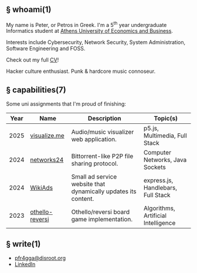 ## &sect; whoami(1)

My name is Peter, or Petros in Greek.  I'm a 5<sup>th</sup> year undergraduate Informatics student at [Athens University of Economics and Business](https://www.dept.aueb.gr/en/cs "Homepage for AUEB Department of Informatics").

Interests include Cybersecurity, Network Security, System Administration, Software Engineering and FOSS.

Check out my full [CV](res/cv.pdf "My CV in PDF")!

Hacker culture enthusiast.  Punk &amp; hardcore music connoseur.

## &sect; capabilities(7)

Some uni assignments that I'm proud of finishing:

| Year | Name                                                                                               | Description                                                    | Topic(s)                            |
| ---  | ---                                                                                                | ---                                                            | ---                                 |
| 2025 | [visualize.me](http://github.com/pFragga/visualize.me "'visualize.me' GitHub repository")          | Audio/music visualizer web application.                        | p5.js, Multimedia, Full Stack       |
| 2024 | [networks24](http://github.com/pFragga/networks24 "'networks24' GitHub repository")                | Bittorrent-like P2P file sharing protocol.                     | Computer Networks, Java Sockets     |
| 2024 | [WikiAds](http://github.com/pFragga/WikiAds "'WikiAds' GitHub repository")                         | Small ad service website that dynamically updates its content. | express.js, Handlebars, Full Stack  |
| 2023 | [othello-reversi](http://github.com/pFragga/othello-reversi "'othello-reversi' GitHub repository") | Othello/reversi board game implementation.                     | Algorithms, Artificial Intelligence |

## &sect; write(1)

* <pfr4gga@disroot.org>
* [LinkedIn](http://www.linkedin.com/in/peter-frangatzis-4bab44279 "My LinkedIn profile")
